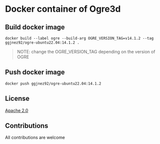 # Docker container of Ogre3d

## Build docker image

```
docker build --label ogre --build-arg OGRE_VERSION_TAG=v14.1.2 --tag ggjnez92/ogre-ubuntu22.04:14.1.2 .
```

> NOTE: change the OGRE_VERSION_TAG depending on the version of OGRE

## Push docker image

```
docker push ggjnez92/ogre-ubuntu22.04:14.1.2
```

## License

[Apache 2.0](./LICENSE.md)

## Contributions

All contributions are welcome
